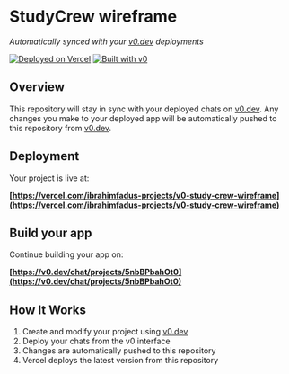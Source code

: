 # StudyCrew wireframe

*Automatically synced with your [v0.dev](https://v0.dev) deployments*

[![Deployed on Vercel](https://img.shields.io/badge/Deployed%20on-Vercel-black?style=for-the-badge&logo=vercel)](https://vercel.com/ibrahimfadus-projects/v0-study-crew-wireframe)
[![Built with v0](https://img.shields.io/badge/Built%20with-v0.dev-black?style=for-the-badge)](https://v0.dev/chat/projects/5nbBPbahOt0)

## Overview

This repository will stay in sync with your deployed chats on [v0.dev](https://v0.dev).
Any changes you make to your deployed app will be automatically pushed to this repository from [v0.dev](https://v0.dev).

## Deployment

Your project is live at:

**[https://vercel.com/ibrahimfadus-projects/v0-study-crew-wireframe](https://vercel.com/ibrahimfadus-projects/v0-study-crew-wireframe)**

## Build your app

Continue building your app on:

**[https://v0.dev/chat/projects/5nbBPbahOt0](https://v0.dev/chat/projects/5nbBPbahOt0)**

## How It Works

1. Create and modify your project using [v0.dev](https://v0.dev)
2. Deploy your chats from the v0 interface
3. Changes are automatically pushed to this repository
4. Vercel deploys the latest version from this repository
